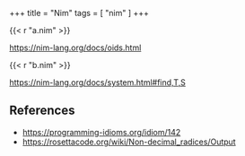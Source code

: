 +++
title = "Nim"
tags = [ "nim" ]
+++

{{< r "a.nim" >}}

<https://nim-lang.org/docs/oids.html>

{{< r "b.nim" >}}

<https://nim-lang.org/docs/system.html#find,T,S>

## References

- <https://programming-idioms.org/idiom/142>
- <https://rosettacode.org/wiki/Non-decimal_radices/Output>
